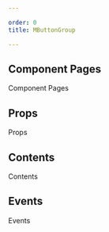 ```yaml
---

order: 0
title: MButtonGroup

---
```

 
## Component Pages
 
Component Pages
 
## Props
 
Props
 
## Contents
 
Contents
 
## Events
 
Events
 
